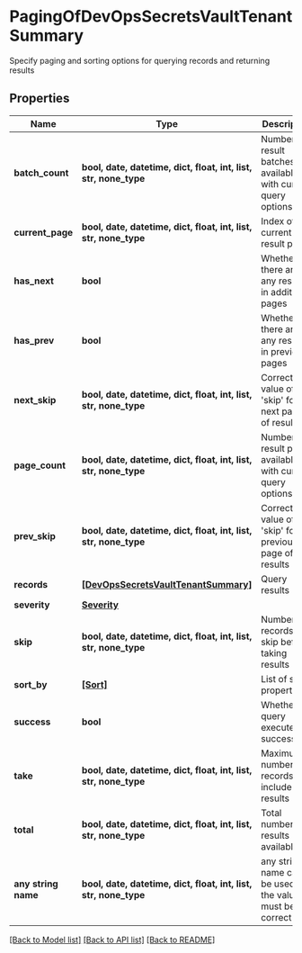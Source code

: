 # PagingOfDevOpsSecretsVaultTenantSummary

Specify paging and sorting options for querying records and returning results

## Properties
Name | Type | Description | Notes
------------ | ------------- | ------------- | -------------
**batch_count** | **bool, date, datetime, dict, float, int, list, str, none_type** | Number of result batches available with current query options | [optional] 
**current_page** | **bool, date, datetime, dict, float, int, list, str, none_type** | Index of current result page | [optional] 
**has_next** | **bool** | Whether there are any results in additional pages | [optional] 
**has_prev** | **bool** | Whether there are any results in previous pages | [optional] 
**next_skip** | **bool, date, datetime, dict, float, int, list, str, none_type** | Correct value of &#39;skip&#39; for the next page of results | [optional] 
**page_count** | **bool, date, datetime, dict, float, int, list, str, none_type** | Number of result pages available with current query options | [optional] 
**prev_skip** | **bool, date, datetime, dict, float, int, list, str, none_type** | Correct value of &#39;skip&#39; for the previous page of results | [optional] 
**records** | [**[DevOpsSecretsVaultTenantSummary]**](DevOpsSecretsVaultTenantSummary.md) | Query results | [optional] 
**severity** | [**Severity**](Severity.md) |  | [optional] 
**skip** | **bool, date, datetime, dict, float, int, list, str, none_type** | Number of records to skip before taking results | [optional] 
**sort_by** | [**[Sort]**](Sort.md) | List of sort properties | [optional] 
**success** | **bool** | Whether the query executed successfully | [optional] 
**take** | **bool, date, datetime, dict, float, int, list, str, none_type** | Maximum number of records to include in results | [optional] 
**total** | **bool, date, datetime, dict, float, int, list, str, none_type** | Total number of results available | [optional] 
**any string name** | **bool, date, datetime, dict, float, int, list, str, none_type** | any string name can be used but the value must be the correct type | [optional]

[[Back to Model list]](../README.md#documentation-for-models) [[Back to API list]](../README.md#documentation-for-api-endpoints) [[Back to README]](../README.md)


